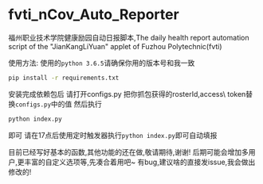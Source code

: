 # fvti_nCov_Auto_Reporter
福州职业技术学院健康励园自动日报脚本,The daily health report automation script of the "JianKangLiYuan" applet of Fuzhou Polytechnic(fvti)

使用方法:
使用的`python 3.6.5`请确保你用的版本号和我一致
```bash
pip install -r requirements.txt

```
安装完成依赖包后
请打开configs.py
把你抓包获得的rosterId,access\ token替换`configs.py`中的值
然后执行
```bash
python index.py
```
即可
请在17点后使用定时触发器执行`python index.py`即可自动填报

目前已经写好基本的函数,其他功能的还在做,敬请期待,谢谢!
后期可能会增加多用户,更丰富的自定义选项等,先凑合着用吧~
有bug,建议啥的直接发issue,我会做出修改的!
